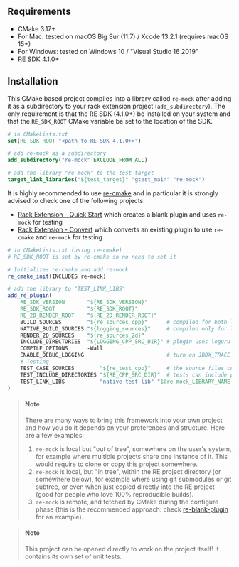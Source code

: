 Requirements
------------

* CMake 3.17+
* For Mac: tested on macOS Big Sur (11.7) / Xcode 13.2.1 (requires macOS 15+)
* For Windows: tested on Windows 10 / "Visual Studio 16 2019"
* RE SDK 4.1.0+

Installation
------------

This CMake based project compiles into a library called `re-mock` after adding it as a subdirectory to your rack extension project (`add_subdirectory`). The only requirement is that the RE SDK (4.1.0+) be installed on your system and that the `RE_SDK_ROOT` CMake variable be set to the location of the SDK.

```cmake
# in CMakeLists.txt
set(RE_SDK_ROOT "<path_to_RE_SDK_4.1.0+>")

# add re-mock as a subdirectory
add_subdirectory("re-mock" EXCLUDE_FROM_ALL)

# add the library "re-mock" to the test target
target_link_libraries("${test_target}" "gtest_main" "re-mock")
```

It is highly recommended to use [re-cmake](https://github.com/pongasoft/re-cmake) and in particular it is strongly advised to check one of the following projects:

* [Rack Extension - Quick Start](https://pongasoft.com/re-quickstart/index.html) which creates a blank plugin and uses `re-mock` for testing
* [Rack Extension - Convert](https://github.com/pongasoft/re-quickstart/blob/master/docs/convert.md) which converts an existing plugin to use `re-cmake` and `re-mock` for testing


```cmake
# in CMakeLists.txt (using re-cmake)
# RE_SDK_ROOT is set by re-cmake so no need to set it

# Initializes re-cmake and add re-mock
re_cmake_init(INCLUDES re-mock)

# add the library to "TEST_LINK_LIBS"
add_re_plugin(
    RE_SDK_VERSION       "${RE_SDK_VERSION}"
    RE_SDK_ROOT          "${RE_SDK_ROOT}"
    RE_2D_RENDER_ROOT    "${RE_2D_RENDER_ROOT}"
    BUILD_SOURCES        "${re_sources_cpp}"      # compiled for both local and jbox builds
    NATIVE_BUILD_SOURCES "${logging_sources}"     # compiled only for local builds
    RENDER_2D_SOURCES    "${re_sources_2d}"
    INCLUDE_DIRECTORIES  "${LOGGING_CPP_SRC_DIR}" # plugin uses loguru
    COMPILE_OPTIONS      -Wall
    ENABLE_DEBUG_LOGGING                          # turn on JBOX_TRACE and loguru
    # Testing
    TEST_CASE_SOURCES        "${re_test_cpp}"     # the source files containing the test cases
    TEST_INCLUDE_DIRECTORIES "${RE_CPP_SRC_DIR}"  # tests can include plugin classes
    TEST_LINK_LIBS           "native-test-lib" "${re-mock_LIBRARY_NAME}"  # tests can link plugin classes
)
```

> #### Note
> There are many ways to bring this framework into your own project and how you do it depends on your preferences
> and structure. Here are a few examples:
> 1. `re-mock` is local but "out of tree", somewhere on the user's system, for example where multiple projects share one instance of it. This would require to clone or copy this project somewhere.
> 2. `re-mock` is local, but "in tree", within the RE project directory (or somewhere below), for example where using git submodules or git subtree, or even when just copied directly into the RE project (good for people who love 100% reproducible builds).
> 3. `re-mock` is remote, and fetched by CMake during the configure phase (this is the recommended approach: check [re-blank-plugin](https://github.com/pongasoft/re-blank-plugin) for an example).

> #### Note
> This project can be opened directly to work on the project itself! It contains its own set of unit tests.
